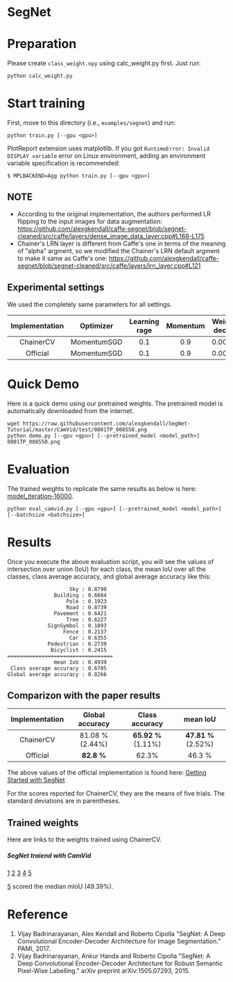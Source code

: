 SegNet
======

# Preparation

Please create `class_weight.npy` using calc_weight.py first. Just run:

```
python calc_weight.py
```

# Start training

First, move to this directory (i.e., `examples/segnet`) and run:

```
python train.py [--gpu <gpu>]
```

PlotReport extension uses matplotlib. If you got `RuntimeError: Invalid DISPLAY variable` error on Linux environment, adding an environment variable specification is recommended:

```
$ MPLBACKEND=Agg python train.py [--gpu <gpu>]
```

## NOTE

- According to the original implementation, the authors performed LR flipping to the input images for data augmentation: https://github.com/alexgkendall/caffe-segnet/blob/segnet-cleaned/src/caffe/layers/dense_image_data_layer.cpp#L168-L175
- Chainer's LRN layer is different from Caffe's one in terms of the meaning of "alpha" argment, so we modified the Chainer's LRN default argment to make it same as Caffe's one: https://github.com/alexgkendall/caffe-segnet/blob/segnet-cleaned/src/caffe/layers/lrn_layer.cpp#L121

## Experimental settings

We used the completely same parameters for all settings.

| Implementation | Optimizer   | Learning rage | Momentum | Weight decay | Model code |
|:--------------:|:-----------:|:-------------:|:--------:|:------------:|:----------:|
| ChainerCV      | MomentumSGD | 0.1           | 0.9      | 0.0005       | [segnet_basic.py](https://github.com/chainer/chainercv/tree/master/chainercv/links/model/segnet/segnet_basic.py) |
| Official       | MomentumSGD | 0.1           | 0.9      | 0.0005       | [segnet_basic_train.prototxt](https://github.com/alexgkendall/SegNet-Tutorial/blob/master/Models/segnet_basic_train.prototxt) |

# Quick Demo

Here is a quick demo using our pretrained weights. The pretrained model is automatically downloaded from the internet.

```
wget https://raw.githubusercontent.com/alexgkendall/SegNet-Tutorial/master/CamVid/test/0001TP_008550.png
python demo.py [--gpu <gpu>] [--pretrained_model <model_path>] 0001TP_008550.png
```


# Evaluation

The trained weights to replicate the same results as below is here: [model_iteration-16000](https://www.dropbox.com/s/exas66necaqbxyw/model_iteration-16000).

```
python eval_camvid.py [--gpu <gpu>] [--pretrained_model <model_path>] [--batchsize <batchsize>]
```


# Results

Once you execute the above evaluation script, you will see the values of intersection over union (IoU) for each class, the mean IoU over all the classes, class average accuracy, and global average accuracy like this:

```
                    Sky : 0.8790
               Building : 0.6684
                   Pole : 0.1923
                   Road : 0.8739
               Pavement : 0.6421
                   Tree : 0.6227
             SignSymbol : 0.1893
                  Fence : 0.2137
                    Car : 0.6355
             Pedestrian : 0.2739
              Bicyclist : 0.2415
==================================
               mean IoU : 0.4939
 Class average accuracy : 0.6705
Global average accuracy : 0.8266
```

## Comparizon with the paper results

| Implementation | Global accuracy | Class accuracy | mean IoU   |
|:--------------:|:---------------:|:--------------:|:----------:|
| ChainerCV      | 81.08 % (2.44%)   | **65.92 %** (1.11%)  | **47.81 %** (2.52%) |
| Official       | **82.8 %**      | 62.3%          | 46.3 %     |

The above values of the official implementation is found here: [Getting Started with SegNet](http://mi.eng.cam.ac.uk/projects/segnet/tutorial.html)

For the scores reported for ChainerCV, they are the means of five trials.
The standard deviations are in parentheses.



## Trained weights

Here are links to the weights trained using ChainerCV.

##### SegNet traiend with CamVid

[1](https://github.com/yuyu2172/share-weights/releases/download/0.0.4/segnet_camvid_trained_2017_08_06_trial_0.npz) 
[2](https://github.com/yuyu2172/share-weights/releases/download/0.0.4/segnet_camvid_trained_2017_08_06_trial_1.npz) 
[3](https://github.com/yuyu2172/share-weights/releases/download/0.0.4/segnet_camvid_trained_2017_08_06_trial_2.npz) 
[4](https://github.com/yuyu2172/share-weights/releases/download/0.0.4/segnet_camvid_trained_2017_08_06_trial_3.npz) 
[5](https://github.com/yuyu2172/share-weights/releases/download/0.0.2/segnet_camvid_2017_05_28.npz)

[5](https://github.com/yuyu2172/share-weights/releases/download/0.0.2/segnet_camvid_2017_05_28.npz)  scored the median mIoU (49.39%).


# Reference

1. Vijay Badrinarayanan, Alex Kendall and Roberto Cipolla "SegNet: A Deep Convolutional Encoder-Decoder Architecture for Image Segmentation." PAMI, 2017.
2. Vijay Badrinarayanan, Ankur Handa and Roberto Cipolla "SegNet: A Deep Convolutional Encoder-Decoder Architecture for Robust Semantic Pixel-Wise Labelling." arXiv preprint arXiv:1505.07293, 2015.
